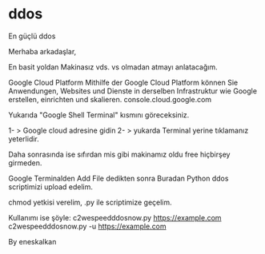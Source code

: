 # ddos
En güçlü ddos

Merhaba arkadaşlar,

En basit yoldan Makinasız vds. vs olmadan atmayı anlatacağım.

Google Cloud Platform
Mithilfe der Google Cloud Platform können Sie Anwendungen, Websites und Dienste in derselben Infrastruktur wie Google erstellen, einrichten und skalieren.
console.cloud.google.com

Yukarıda "Google Shell Terminal" kısmını göreceksiniz.

1- > Google cloud adresine gidin
2- > yukarda Terminal yerine tıklamanız yeterlidir.

Daha sonrasında ise sıfırdan mis gibi makinamız oldu free hiçbirşey girmeden.


Google Terminalden Add File dedikten sonra Buradan Python ddos scriptimizi upload edelim.

chmod yetkisi verelim, .py ile scriptimize geçelim.

Kullanımı ise şöyle:
c2wespeedddosnow.py https://example.com
c2wespeedddosnow.py -u https://example.com

By eneskalkan
